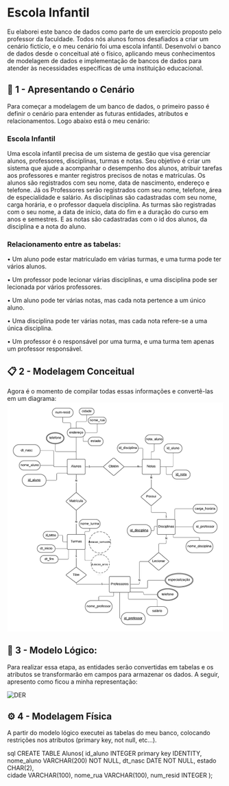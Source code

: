 # Escola Infantil
Eu elaborei este banco de dados como parte de um exercício proposto pelo professor da faculdade. Todos nós alunos fomos desafiados a criar um cenário fictício, e o meu cenário foi uma escola infantil. Desenvolvi o banco de dados desde o conceitual até o físico, aplicando meus conhecimentos de modelagem de dados e implementação de bancos de dados para atender às necessidades específicas de uma instituição educacional.


## 🚀 1 - Apresentando o Cenário
Para começar a modelagem de um banco de dados, o primeiro passo é definir o cenário para entender as futuras entidades, atributos e relacionamentos. Logo abaixo está o meu cenário:

### Escola Infantil

Uma escola infantil precisa de um sistema de gestão que visa gerenciar alunos, professores, disciplinas, turmas e notas. Seu objetivo é criar um sistema que ajude a acompanhar o desempenho dos alunos, atribuir tarefas aos professores e manter registros precisos de notas e matrículas. Os alunos são registrados com seu nome, data de nascimento, endereço e telefone. Já os Professores serão registrados com seu nome, telefone, área de especialidade e salário. As disciplinas são cadastradas com seu nome, carga horária, e o professor daquela disciplina. As turmas são registradas com o seu nome, a data de início, data do fim e a duração do curso em anos e semestres. E as notas são cadastradas com o id dos alunos, da disciplina e a nota do aluno.

### Relacionamento entre as tabelas:
• Um aluno pode estar matriculado em várias turmas, e uma turma pode ter vários alunos.

• Um professor pode lecionar várias disciplinas, e uma disciplina pode ser lecionada por vários professores.

• Um aluno pode ter várias notas, mas cada nota pertence a um único aluno.

• Uma disciplina pode ter várias notas, mas cada nota refere-se a uma única disciplina.

• Um professor é o responsável por uma turma, e uma turma tem apenas um professor responsável.


## 📋 2 - Modelagem Conceitual

Agora é o momento de compilar todas essas informações e convertê-las em um diagrama:
![DER](https://github.com/CarolineAvelar/Escola-Infantil/blob/main/imagens%20Banco%20de%20dados/modelo%20conceitual.png)


## 🔧 3 - Modelo Lógico:

Para realizar essa etapa, as entidades serão convertidas em tabelas e os atributos se transformarão em campos para armazenar os dados. A seguir, apresento como ficou a minha representação:

![DER](https://github.com/CarolineAvelar/Escola-Infantil/blob/main/imagens%20Banco%20de%20dados/Modelo%20L%C3%B3gico.png)


## ⚙️ 4 - Modelagem Física

A partir do modelo lógico executei as tabelas do meu banco, colocando restrições nos atributos (primary key, not null, etc...).

sql
CREATE TABLE Alunos(
  id_aluno		  INTEGER      primary key  IDENTITY,
  nome_aluno	  VARCHAR(200)  NOT NULL,
  dt_nasc         DATE          NOT NULL,
  estado		  CHAR(2),    
  cidade		  VARCHAR(100),
  nome_rua	      VARCHAR(100),
  num_resid	      INTEGER
);


